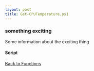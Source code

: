 ```yaml
---
layout: post
title: Get-CPUTemperature.ps1
---
```


### something exciting

Some information about the exciting thing

#### Script

<script src="https://gist-it.appspot.com/github.com/BanterBoy/scripts-blog/blob/master/PowerShell/functions/information/Get-CPUTemperature.ps1"></script>

<a href="/menu/_pages/functions.html">Back to Functions</a>
